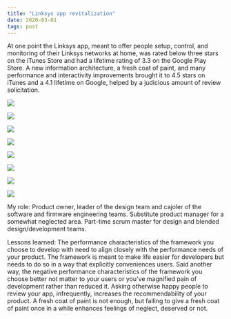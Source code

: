 ```yaml
---
title: "Linksys app revitalization"
date: 2020-03-01
tags: post
---
```


At one point the Linksys app, meant to offer people setup, control, and monitoring of their Linksys networks at home, was rated below three stars on the iTunes Store and had a lifetime rating of 3.3 on the Google Play Store. A new information architecture, a fresh coat of paint, and many performance and interactivity improvements brought it to 4.5 stars on iTunes and a 4.1 lifetime on Google, helped by a judicious amount of review solicitation.

![](images/DashboardOnline-269x1024.png)

![](images/DeviceDetail@2x-345x1024.png)

![](images/DeviceList-576x1024.png)

![](images/deviceprioritizationdelete-576x1024.png)

![](images/DevicePrioritizationHome@2x-576x1024.png)

![](images/SaveaRule@2x-576x1024.png)

![](images/SelectaDeviceCopy@2x-576x1024.png)

![](images/XboxCopy@2x-576x1024.png)

My role: Product owner, leader of the design team and cajoler of the software and firmware engineering teams. Substitute product manager for a somewhat neglected area. Part-time scrum master for design and blended design/development teams.

Lessons learned: The performance characteristics of the framework you choose to develop with need to align closely with the performance needs of your product. The framework is meant to make life easier for developers but needs to do so in a way that explicitly conveniences users. Said another way, the negative performance characteristics of the framework you choose better not matter to your users or you've magnified pain of development rather than reduced it. Asking otherwise happy people to review your app, infrequently, increases the recommendability of your product. A fresh coat of paint is not enough, but failing to give a fresh coat of paint once in a while enhances feelings of neglect, deserved or not.
